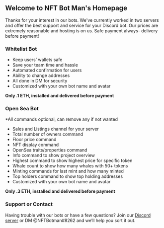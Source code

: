 ## Welcome to NFT Bot Man's Homepage

Thanks for your interest in our bots.  We've currently worked in two servers and offer the best support and service for your Discord bot. Our prices are extremely reasonable and hosting is on us.  Safe payment always- delivery before payment!


### Whitelist Bot

- Keep users’ wallets safe
- Save your team time and hassle
- Automated confirmation for users
- Ability to change addresses
- All done in DM for security
- Customized with your own bot name and avatar

**Only .1 ETH, installed and delivered before payment**

### Open Sea Bot

*All commands optional, can remove any if not wanted

- Sales and Listings channel for your server 
- Total number of owners command
- Floor price command
- NFT display command
- OpenSea traits/properties command
- Info command to show project overview
- Highest command to show highest price for specific token
- Whale count to show how many whales with 50+ tokens
- Minting commands for last mint and how many minted
- Top holders command to show top holding addresses
- Customized with your own bot name and avatar

**Only .3 ETH, installed and delivered before payment**


### Support or Contact

Having trouble with our bots or have a few questions? Join our [Discord server](https://discord.gg/7Fe4TZFn8X) or DM @NFTBotman#8262 and we’ll help you sort it out. 
